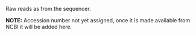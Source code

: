 Raw reads as from the sequencer.

**NOTE:** Accession number not yet assigned, once it is made available from NCBI it will be added here. 
